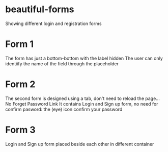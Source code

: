 # beautiful-forms
Showing different login and registration forms

# Form 1 
The form has just a bottom-bottom with the label hidden
The user can only identiify the name of the field through the placeholder

# Form 2
The second form is designed using a tab, don't need to reload the page... No Forget Password Link
It contains Login and Sign up form, no need for confirm pasword: the (eye) icon confirm your password

# Form 3
Login and Sign up form placed beside each other in different container